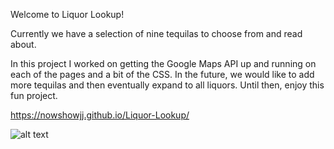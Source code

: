 Welcome to Liquor Lookup!

Currently we have a selection of nine tequilas to choose from and read about. 

In this project I worked on getting the Google Maps API up and running on each of the pages and a bit of the CSS. 
In the future, we would like to add more tequilas and then eventually expand to all liquors. Until then, 
enjoy this fun project.

https://nowshowjj.github.io/Liquor-Lookup/

![alt text](https://github.com/nowshowjj/Liquor-Lookup/blob/master/assets/images/logo.jpg)



